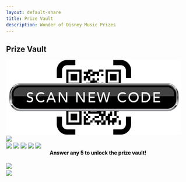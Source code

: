 ```yaml
---
layout: default-share
title: Prize Vault
description: Wonder of Disney Music Prizes
---
```

<section class="vault-header">
    <h1>Prize Vault</h1>
    <section class="scan-new-code">
        <img src="/assets/images/scan-new-code.png">
    </section>
</section>
<section class="prizes">
    <section class="vault-lock">
        <img id="lock_icon" src="../assets/images/lock-icon-off.png">
    </section>
    <section class="progress-bar">
        <img id="p1" src="../assets/images/mickey-icon-off.png">
        <img id="p2" src="../assets/images/mickey-icon-off.png">
        <img id="p3" src="../assets/images/mickey-icon-off.png">
        <img id="p4" src="../assets/images/mickey-icon-off.png">
        <img id="p5" src="../assets/images/key-icon-off.png">
    </section>
    <p style="color:black;text-align:center; margin:0;margin-bottom:20px;"><b>Answer any 5 to unlock the prize vault!</b></p>
    <div class="prizes-wrapper" id="prize_vault_display">
        <img class="prize-display" src="../assets/images/prizes-display.png">
    </div>
</section>

<section class="platinum-logo">
    <img src="../assets/images/platinum-logo.png">
</section>